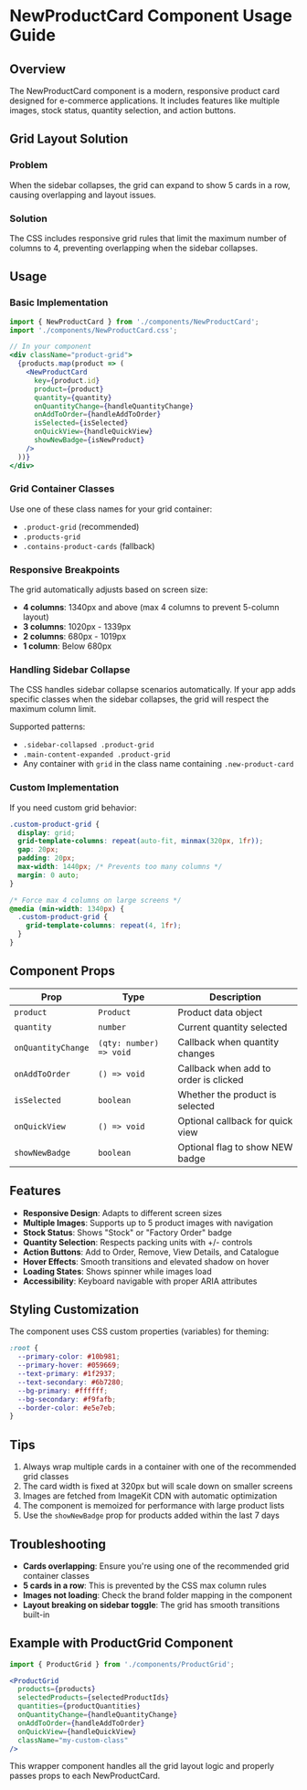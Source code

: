 # NewProductCard Component Usage Guide

## Overview
The NewProductCard component is a modern, responsive product card designed for e-commerce applications. It includes features like multiple images, stock status, quantity selection, and action buttons.

## Grid Layout Solution

### Problem
When the sidebar collapses, the grid can expand to show 5 cards in a row, causing overlapping and layout issues.

### Solution
The CSS includes responsive grid rules that limit the maximum number of columns to 4, preventing overlapping when the sidebar collapses.

## Usage

### Basic Implementation

```jsx
import { NewProductCard } from './components/NewProductCard';
import './components/NewProductCard.css';

// In your component
<div className="product-grid">
  {products.map(product => (
    <NewProductCard
      key={product.id}
      product={product}
      quantity={quantity}
      onQuantityChange={handleQuantityChange}
      onAddToOrder={handleAddToOrder}
      isSelected={isSelected}
      onQuickView={handleQuickView}
      showNewBadge={isNewProduct}
    />
  ))}
</div>
```

### Grid Container Classes

Use one of these class names for your grid container:
- `.product-grid` (recommended)
- `.products-grid`
- `.contains-product-cards` (fallback)

### Responsive Breakpoints

The grid automatically adjusts based on screen size:
- **4 columns**: 1340px and above (max 4 columns to prevent 5-column layout)
- **3 columns**: 1020px - 1339px
- **2 columns**: 680px - 1019px
- **1 column**: Below 680px

### Handling Sidebar Collapse

The CSS handles sidebar collapse scenarios automatically. If your app adds specific classes when the sidebar collapses, the grid will respect the maximum column limit.

Supported patterns:
- `.sidebar-collapsed .product-grid`
- `.main-content-expanded .product-grid`
- Any container with `grid` in the class name containing `.new-product-card`

### Custom Implementation

If you need custom grid behavior:

```css
.custom-product-grid {
  display: grid;
  grid-template-columns: repeat(auto-fit, minmax(320px, 1fr));
  gap: 20px;
  padding: 20px;
  max-width: 1440px; /* Prevents too many columns */
  margin: 0 auto;
}

/* Force max 4 columns on large screens */
@media (min-width: 1340px) {
  .custom-product-grid {
    grid-template-columns: repeat(4, 1fr);
  }
}
```

## Component Props

| Prop | Type | Description |
|------|------|-------------|
| `product` | `Product` | Product data object |
| `quantity` | `number` | Current quantity selected |
| `onQuantityChange` | `(qty: number) => void` | Callback when quantity changes |
| `onAddToOrder` | `() => void` | Callback when add to order is clicked |
| `isSelected` | `boolean` | Whether the product is selected |
| `onQuickView` | `() => void` | Optional callback for quick view |
| `showNewBadge` | `boolean` | Optional flag to show NEW badge |

## Features

- **Responsive Design**: Adapts to different screen sizes
- **Multiple Images**: Supports up to 5 product images with navigation
- **Stock Status**: Shows "Stock" or "Factory Order" badge
- **Quantity Selection**: Respects packing units with +/- controls
- **Action Buttons**: Add to Order, Remove, View Details, and Catalogue
- **Hover Effects**: Smooth transitions and elevated shadow on hover
- **Loading States**: Shows spinner while images load
- **Accessibility**: Keyboard navigable with proper ARIA attributes

## Styling Customization

The component uses CSS custom properties (variables) for theming:

```css
:root {
  --primary-color: #10b981;
  --primary-hover: #059669;
  --text-primary: #1f2937;
  --text-secondary: #6b7280;
  --bg-primary: #ffffff;
  --bg-secondary: #f9fafb;
  --border-color: #e5e7eb;
}
```

## Tips

1. Always wrap multiple cards in a container with one of the recommended grid classes
2. The card width is fixed at 320px but will scale down on smaller screens
3. Images are fetched from ImageKit CDN with automatic optimization
4. The component is memoized for performance with large product lists
5. Use the `showNewBadge` prop for products added within the last 7 days

## Troubleshooting

- **Cards overlapping**: Ensure you're using one of the recommended grid container classes
- **5 cards in a row**: This is prevented by the CSS max column rules
- **Images not loading**: Check the brand folder mapping in the component
- **Layout breaking on sidebar toggle**: The grid has smooth transitions built-in

## Example with ProductGrid Component

```jsx
import { ProductGrid } from './components/ProductGrid';

<ProductGrid
  products={products}
  selectedProducts={selectedProductIds}
  quantities={productQuantities}
  onQuantityChange={handleQuantityChange}
  onAddToOrder={handleAddToOrder}
  onQuickView={handleQuickView}
  className="my-custom-class"
/>
```

This wrapper component handles all the grid layout logic and properly passes props to each NewProductCard.